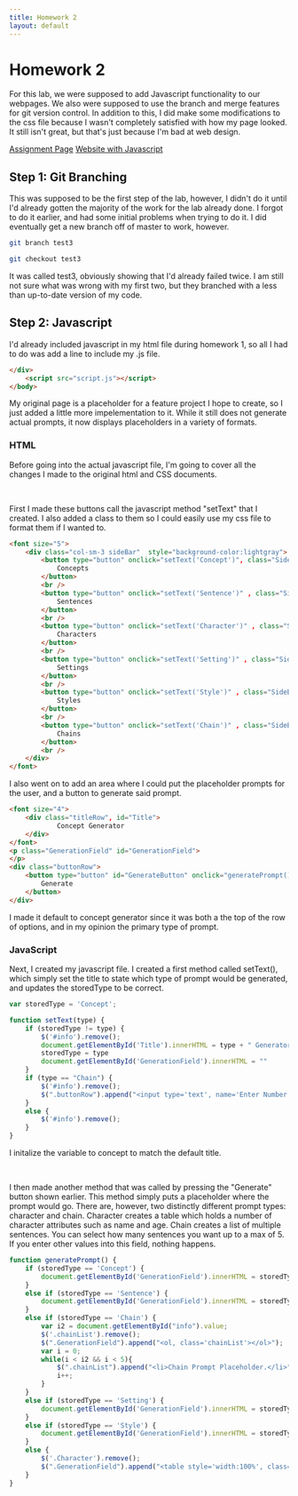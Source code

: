 ```yaml
---
title: Homework 2
layout: default
---
```

# Homework 2 

For this lab, we were supposed to add Javascript functionality to our webpages. We also were supposed
to use the branch and merge features for git version control. In addition to this, I did make some
modifications to the css file because I wasn't completely satisfied with how my page looked. It still
isn't great, but that's just because I'm bad at web design. 

[Assignment Page](http://www.wou.edu/~morses/classes/cs46x/assignments/HW2.html)
[Website with Javascript](https://github.com/Hindelburg/Website1)

##	Step 1: Git Branching

This was supposed to be the first step of the lab, however, I didn't do it until I'd already gotten the majority of the 
work for the lab already done. I forgot to do it earlier, and had some initial problems when trying to do it. I did
eventually get a new branch off of master to work, however. 

```bash
git branch test3

git checkout test3
```

It was called test3, obviously showing that I'd already failed twice. I am still not sure what was wrong with my first 
two, but they branched with a less than up-to-date version of my code. 

## Step 2: Javascript
I'd already included javascript in my html file during homework 1, so all I had to do was add a line to include my .js
file.

```html
</div>
    <script src="script.js"></script>
</body>
```
My original page is a placeholder for a feature project I hope to create, so I just added a little more impelementation to it.
While it still does not generate actual prompts, it now displays placeholders in a variety of formats. 


### HTML
Before going into the actual javascript file, I'm going to cover all the changes I made to the original html and CSS documents.

<br/>

First I made these buttons call the javascript method "setText" that I created. I also added a class to them so I could
easily use my css file to format them if I wanted to. 

```html
<font size="5">
    <div class="col-sm-3 sideBar"  style="background-color:lightgray">
        <button type="button" onclick="setText('Concept')", class="SideButton">
            Concepts
        </button>
        <br />
        <button type="button" onclick="setText('Sentence')" , class="SideButton">
            Sentences
        </button>
        <br />
        <button type="button" onclick="setText('Character')" , class="SideButton">
            Characters
        </button>
        <br />
        <button type="button" onclick="setText('Setting')" , class="SideButton">
            Settings
        </button>
        <br />
        <button type="button" onclick="setText('Style')" , class="SideButton">
            Styles
        </button>
        <br />
        <button type="button" onclick="setText('Chain')" , class="SideButton">
            Chains
        </button>
        <br />
    </div>
</font>
```

I also went on to add an area where I could put the placeholder prompts for the user, and a button to generate said
prompt.

```html
<font size="4">
    <div class="titleRow", id="Title">
            Concept Generator
    </div>
</font>
<p class="GenerationField" id="GenerationField">
</p>
<div class="buttonRow">
    <button type="button" id="GenerateButton" onclick="generatePrompt()">
        Generate
	</button>
</div>
```

I made it default to concept generator since it was both a the top of the row of options, and in my opinion the primary
type of prompt. 

### JavaScript

Next, I created my javascript file. I created a first method called setText(), which simply set the title to state which
type of prompt would be generated, and updates the storedType to be correct.

```javascript
var storedType = 'Concept';

function setText(type) {
    if (storedType != type) {
        $('#info').remove();
        document.getElementById('Title').innerHTML = type + " Generator";
        storedType = type
        document.getElementById('GenerationField').innerHTML = ""
    }
    if (type == "Chain") {
        $('#info').remove();
        $(".buttonRow").append("<input type='text', name='Enter Number', id='info', value='Input number of sentences'>");
    }
    else {
        $('#info').remove();
    }
}
```

I initalize the variable to concept to match the default title. 

<br/>

I then made another method that was called by pressing the "Generate" button shown earlier. This method simply puts 
a placeholder where the prompt would go. There are, however, two distinctly different prompt types: character and 
chain. Character creates a table which holds a number of character attributes such as name and age. Chain creates a list
of multiple sentences. You can select how many sentences you want up to a max of 5. If you enter other values into this field,
nothing happens. 

```javascript
function generatePrompt() {
    if (storedType == 'Concept') {
        document.getElementById('GenerationField').innerHTML = storedType + " Prompt Placeholder."
    }
    else if (storedType == 'Sentence') {
        document.getElementById('GenerationField').innerHTML = storedType + " Prompt Placeholder."
    }
    else if (storedType == 'Chain') {
        var i2 = document.getElementById("info").value;
        $('.chainList').remove();
        $(".GenerationField").append("<ol, class='chainList'></ol>");
        var i = 0;
        while(i < i2 && i < 5){
            $(".chainList").append("<li>Chain Prompt Placeholder.</li>");
            i++;
        }
    }
    else if (storedType == 'Setting') {
        document.getElementById('GenerationField').innerHTML = storedType + " Prompt Placeholder."
    }
    else if (storedType == 'Style') {
        document.getElementById('GenerationField').innerHTML = storedType + " Prompt Placeholder."
    }
    else {
        $('.Character').remove();
        $(".GenerationField").append("<table style='width:100%', class='Character'><tr><th>First</th><th>Lastname</th><th>Age</th><th>Profession</th></tr ><tr><td>NA</td><td>NA</td><td>NA</td><td>NA</td></tr></table>");
    }
}
```

